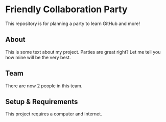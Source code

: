 # Friendly Collaboration Party

This repository is for planning a party to learn GitHub and more!

## About
This is some text about my project.
Parties are great right? Let me tell you how mine will be the very best.

## Team
There are now 2 people in this team.

## Setup & Requirements
This project requires a computer and internet.
